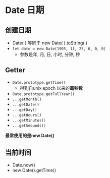 # Date 日期

## 创建日期

- Date( ) 等同于 new Date( ).toString( )
- `let date = new Date(1995, 11, 25, 0, 0, 0)`
  - 参数是年, 月, 日, 小时, 分钟, 秒







## Getter

- `Date.prototype.getTime()`
  - 得到自unix epoch 以来的**毫秒数**
- `Date.prototype.getFullYear()`
- `...getMonth()`
- `...getDate()`
- `...getDay()`
- `...getHours()`
- `...getMinutes()`
- `...getSeounds()`

**最常使用的是new Date()**



## 当前时间

- Date.now()
- new Date().getTime()